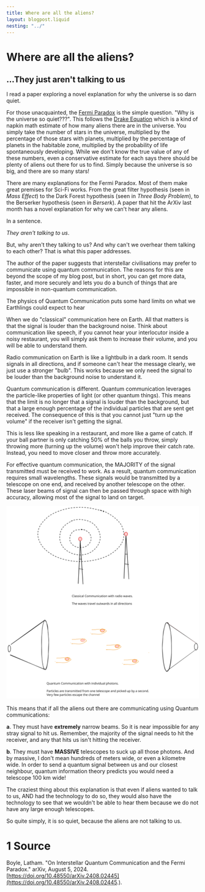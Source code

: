 ```yaml
---
title: Where are all the aliens?
layout: blogpost.liquid
nesting: "../"
---
```

# Where are all the aliens?

## \...They just aren\'t talking to us

I read a paper exploring a novel explanation for why the universe is so
darn quiet.

For those unacquainted, the [Fermi
Paradox](https://www.space.com/25325-fermi-paradox.html) is the simple
question. "Why is the universe so quiet???". This follows the [Drake
Equation](https://en.wikipedia.org/wiki/Drake_equation) which is a kind
of napkin math estimate of how many aliens there are in the universe.
You simply take the number of stars in the universe, multiplied by the
percentage of those stars with planets, multiplied by the percentage of
planets in the habitable zone, multiplied by the probability of life
spontaneously developing. While we don't know the true value of any of
these numbers, even a conservative estimate for each says there should
be plenty of aliens out there for us to find. Simply because the
universe is so big, and there are so many stars!

There are many explanations for the Fermi Paradox. Most of them make
great premises for Sci-Fi works. From the great filter hypothesis (seen
in *Mass Effect*) to the Dark Forest hypothesis (seen in *Three Body
Problem*), to the Berserker hypothesis (seen in *Berserk*). A paper that
hit the ArXiv last month has a novel explanation for why we can't hear
any aliens.

In a sentence.

*They aren't talking to us*.

But, why aren't they talking to us? And why can't we overhear them
talking to each other? That is what this paper addresses.

The author of the paper suggests that interstellar civilisations may
prefer to communicate using quantum communication. The reasons for this
are beyond the scope of my blog post, but in short, you can get more
data, faster, and more securely and lets you do a bunch of things that
are impossible in non-quantum communication.

The physics of Quantum Communication puts some hard limits on what we
Earthlings could expect to hear

When we do "classical" communication here on Earth. All that matters is
that the signal is louder than the background noise. Think about
communication like speech, if you cannot hear your interlocutor inside a
noisy restaurant, you will simply ask them to increase their volume, and
you will be able to understand them.

Radio communication on Earth is like a lightbulb in a dark room. It
sends signals in all directions, and if someone can't hear the message
clearly, we just use a stronger "bulb". This works because we only need
the signal to be louder than the background noise to understand it.

Quantum communication is different. Quantum communication leverages the
particle-like properties of light (or other quantum things). This means
that the limit is no longer that a signal is louder than the background,
but that a large enough percentage of the individual particles that are
sent get received. The consequence of this is that you cannot just "turn
up the volume" if the receiver isn't getting the signal.

This is less like speaking in a restaurant, and more like a game of
catch. If your ball partner is only catching 50% of the balls you throw,
simply throwing more (turning up the volume) won't help improve their
catch rate. Instead, you need to move closer and throw more accurately.

For effective quantum communication, the MAJORITY of the signal
transmitted must be received to work. As a result, quantum communication
requires small wavelengths. These signals would be transmitted by a
telescope on one end, and received by another telescope on the other.
These laser beams of signal can then be passed through space with high
accuracy, allowing most of the signal to land on target.

![Classical Coms Vs Quantm Comms](ClassicalComsvsQComms.svg)

This means that if all the aliens out there are communicating using
Quantum communications:

**a**.  They must have **extremely** narrow beams. So it is near impossible
    for any stray signal to hit us. Remember, the majority of the signal
    needs to hit the receiver, and any that hits us isn't hitting the
    receiver.

**b**.  They must have **MASSIVE** telescopes to suck up all those photons.
    And by massive, I don't mean hundreds of meters wide, or even a
    kilometre wide. In order to send a quantum signal between us and our
    closest neighbour, quantum information theory predicts you would
    need a telescope 100 km wide!

The craziest thing about this explanation is that even if aliens wanted
to talk to us, AND had the technology to do so, they would also have the
technology to see that we wouldn't be able to hear them because we do
not have any large enough telescopes.

So quite simply, it is so quiet, because the aliens are not talking to
us.

# 1 Source
Boyle, Latham. "On Interstellar Quantum Communication and the Fermi
Paradox." arXiv, August 5, 2024.
[https://doi.org/10.48550/arXiv.2408.02445](https://doi.org/10.48550/arXiv.2408.02445.).
